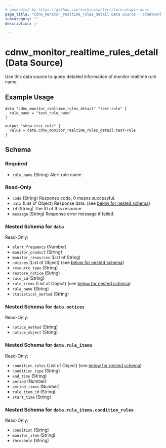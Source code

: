 ```yaml
---
# generated by https://github.com/hashicorp/terraform-plugin-docs
page_title: "cdnw_monitor_realtime_rules_detail Data Source - cdnetworks"
subcategory: ""
description: |-
  
---
```


# cdnw_monitor_realtime_rules_detail (Data Source)

Use this data source to query detailed information of monitor realtime rule name.

## Example Usage

```hcl
data "cdnw_monitor_realtime_rules_detail" "test-rule" {
  rule_name = "test_rule_name"
}

output "show-test-rule" {
  value = data.cdnw_monitor_realtime_rules_detail.test-rule
}
```


<!-- schema generated by tfplugindocs -->
## Schema

### Required

- `rule_name` (String) Alert rule name

### Read-Only

- `code` (String) Response code, 0 means successful.
- `data` (List of Object) Response data. (see [below for nested schema](#nestedatt--data))
- `id` (String) The ID of this resource.
- `message` (String) Response error message if failed.

<a id="nestedatt--data"></a>
### Nested Schema for `data`

Read-Only:

- `alert_frequency` (Number)
- `monitor_product` (String)
- `monitor_resources` (List of String)
- `notices` (List of Object) (see [below for nested schema](#nestedobjatt--data--notices))
- `resource_type` (String)
- `restore_notice` (String)
- `rule_id` (String)
- `rule_items` (List of Object) (see [below for nested schema](#nestedobjatt--data--rule_items))
- `rule_name` (String)
- `statistical_method` (String)

<a id="nestedobjatt--data--notices"></a>
### Nested Schema for `data.notices`

Read-Only:

- `notice_method` (String)
- `notice_object` (String)


<a id="nestedobjatt--data--rule_items"></a>
### Nested Schema for `data.rule_items`

Read-Only:

- `condition_rules` (List of Object) (see [below for nested schema](#nestedobjatt--data--rule_items--condition_rules))
- `condition_type` (String)
- `end_time` (String)
- `period` (Number)
- `period_times` (Number)
- `rule_item_id` (String)
- `start_time` (String)

<a id="nestedobjatt--data--rule_items--condition_rules"></a>
### Nested Schema for `data.rule_items.condition_rules`

Read-Only:

- `condition` (String)
- `monitor_item` (String)
- `threshold` (String)
